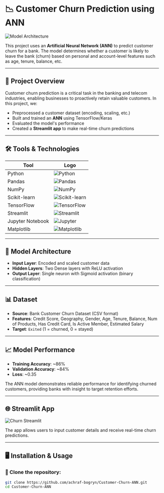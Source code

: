 # 📉 Customer Churn Prediction using ANN

![Model Architecture](images/churn-ann.png)

This project uses an **Artificial Neural Network (ANN)** to predict customer churn for a bank. The model determines whether a customer is likely to leave the bank (churn) based on personal and account-level features such as age, tenure, balance, etc.

---

## 🚀 Project Overview

Customer churn prediction is a critical task in the banking and telecom industries, enabling businesses to proactively retain valuable customers. In this project, we:

- Preprocessed a customer dataset (encoding, scaling, etc.)
- Built and trained an **ANN** using TensorFlow/Keras
- Evaluated the model's performance
- Created a **Streamlit app** to make real-time churn predictions

---

## 🛠️ Tools & Technologies

| Tool           | Logo |
|----------------|------|
| Python         | ![Python](https://img.shields.io/badge/Python-3776AB?style=for-the-badge&logo=python&logoColor=white) |
| Pandas         | ![Pandas](https://img.shields.io/badge/Pandas-150458?style=for-the-badge&logo=pandas&logoColor=white) |
| NumPy          | ![NumPy](https://img.shields.io/badge/NumPy-013243?style=for-the-badge&logo=numpy&logoColor=white) |
| Scikit-learn   | ![Scikit-learn](https://img.shields.io/badge/Scikit--learn-F7931E?style=for-the-badge&logo=scikit-learn&logoColor=white) |
| TensorFlow     | ![TensorFlow](https://img.shields.io/badge/TensorFlow-FF6F00?style=for-the-badge&logo=tensorflow&logoColor=white) |
| Streamlit      | ![Streamlit](https://img.shields.io/badge/Streamlit-FF4B4B?style=for-the-badge&logo=streamlit&logoColor=white) |
| Jupyter Notebook | ![Jupyter](https://img.shields.io/badge/Jupyter-F37626?style=for-the-badge&logo=jupyter&logoColor=white) |
| Matplotlib     | ![Matplotlib](https://img.shields.io/badge/Matplotlib-11557C?style=for-the-badge&logo=matplotlib&logoColor=white) |

---

## 🧠 Model Architecture

- **Input Layer**: Encoded and scaled customer data
- **Hidden Layers**: Two Dense layers with ReLU activation
- **Output Layer**: Single neuron with Sigmoid activation (binary classification)

---

## 📊 Dataset

- **Source**: Bank Customer Churn Dataset (CSV format)
- **Features**: Credit Score, Geography, Gender, Age, Tenure, Balance, Num of Products, Has Credit Card, Is Active Member, Estimated Salary
- **Target**: `Exited` (1 = churned, 0 = stayed)

---

## 📈 Model Performance

- **Training Accuracy**: ~86%
- **Validation Accuracy**: ~84%
- **Loss**: ~0.35

The ANN model demonstrates reliable performance for identifying churned customers, providing banks with insight to target retention efforts.

---

## 🌐 Streamlit App

![Churn Streamlit](images/streamlit-app.png)

The app allows users to input customer details and receive real-time churn predictions.

---

## 🖥️ Installation & Usage

### 🔹 Clone the repository:

```bash
git clone https://github.com/achraf-bogryn/Customer-Churn-ANN.git
cd Customer-Churn-ANN
